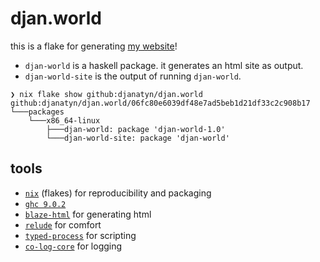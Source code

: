 # djan.world

this is a flake for generating [my website](https://djan.world)!

* `djan-world` is a haskell package. it generates an html site as output.
* `djan-world-site` is the output of running `djan-world`.

```
❯ nix flake show github:djanatyn/djan.world
github:djanatyn/djan.world/06fc80e6039df48e7ad5beb1d21df33c2c908b17
└───packages
    └───x86_64-linux
        ├───djan-world: package 'djan-world-1.0'
        └───djan-world-site: package 'djan-world'
```

## tools

* [`nix`](https://nixos.wiki/wiki/Flakes) (flakes) for reproducibility and packaging
* [`ghc 9.0.2`](https://www.haskell.org/ghc/download_ghc_9_0_2.html)
* [`blaze-html`](https://hackage.haskell.org/package/blaze-html) for generating html
* [`relude`](https://hackage.haskell.org/package/relude) for comfort
* [`typed-process`](https://hackage.haskell.org/package/typed-process) for scripting
* [`co-log-core`](https://hackage.haskell.org/package/co-log-core) for logging
